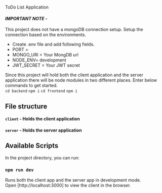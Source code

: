 ToDo List Application

#### _**IMPORTANT NOTE**_ - 
This project does not have a mongoDB connection setup. Setup the connection based on the environments.
- Create .env file and add following fields.
-   PORT =
-   MONGO_URI = Your MongDB url
-   NODE_ENV= development
-   JWT_SECRET = Your JWT secret

Since this project will hold both the client application and the server application there will be node modules in two different places. Enter below commands to get started.      
	`cd backend` 
    `npm i` 
    `cd frontend` 
    `npm i` 

## File structure
#### `client` - Holds the client application

#### `server` - Holds the server application


## Available Scripts

In the project directory, you can run:

### `npm run dev`

Runs both the client app and the server app in development mode.<br>
Open [http://localhost:3000] to view the client in the browser.
